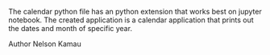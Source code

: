 The calendar python file has an python extension that works best on jupyter notebook.
The created application is a calendar application that prints out the dates and month of specific year.

Author Nelson Kamau
